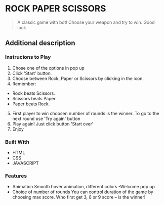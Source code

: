 # ROCK PAPER SCISSORS
>A classic game with bot! Choose your weapon and try to win. Good luck

## Additional description

### Instrucions to Play

1. Chose one of the options in pop up
2. Click 'Start' button.
3. Choose between Rock, Paper or Scissors by clicking in the icon.
4. Remember:

  - Rock beats Scissors.
  - Scissors beats Paper.
  - Paper beats Rock. 
   
5. First player to win choosen number of rounds is the winner. To go to the next round use 'Try again' button
6. Play again! Just click button 'Start over'
7. Enjoy

### Built With

- HTML
- CSS
- JAVASCRIPT

### Features
- Animation
Smooth hover animation, different colors
-Welcome pop up
- Choice of number of rounds
You can control duration of the game by choosing max score. Who first get 3, 6 or 9 score – is the winner!


